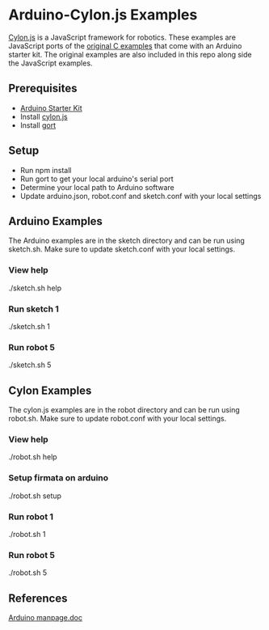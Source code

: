 
# Arduino-Cylon.js Examples

[Cylon.js](http://cylonjs.com/) is a JavaScript framework for robotics. These examples are JavaScript ports of the [original C examples](https://www.arduino.cc/en/Tutorial/BuiltInExamples) that come with an Arduino starter kit. The original examples are also included in this repo along side the JavaScript examples.

## Prerequisites

* [Arduino Starter Kit](https://www.arduino.cc/en/Main/ArduinoStarterKit)
* Install [cylon.js](http://cylonjs.com/documentation/getting-started/)
* Install [gort](http://gort.io/)

## Setup

* Run npm install
* Run gort to get your local arduino's serial port
* Determine your local path to Arduino software
* Update arduino.json, robot.conf and sketch.conf with your local settings

## Arduino Examples

The Arduino examples are in the sketch directory and can be run using sketch.sh. Make sure to update sketch.conf with your local settings.

### View help

./sketch.sh help

### Run sketch 1

./sketch.sh 1

### Run robot 5

./sketch.sh 5

## Cylon Examples

The cylon.js examples are in the robot directory and can be run using robot.sh. Make sure to update robot.conf with your local settings.

### View help

./robot.sh help

### Setup firmata on arduino

./robot.sh setup

### Run robot 1

./robot.sh 1

### Run robot 5

./robot.sh 5

## References

[Arduino manpage.doc](https://github.com/arduino/Arduino/blob/master/build/shared/manpage.adoc)
